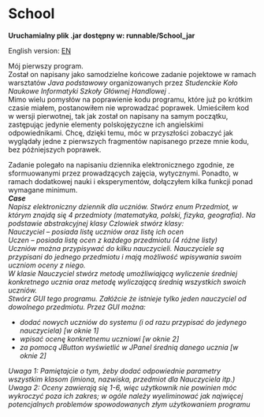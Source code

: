 # School

<b> Uruchamialny plik .jar dostępny w: runnable/School_jar </b>

English version: [EN](README.md)

Mój pierwszy program. <br>
Został on napisany jako samodzielne końcowe zadanie pojektowe w ramach warsztatów <i>Java podstawowy</i> 
organizowanych przez <i> Studenckie Koło Naukowe Informatyki Szkoły Głównej Handlowej </i>. <br>
Mimo wielu pomysłów na poprawienie kodu programu, które już po krótkim czasie miałem, postanowiłem nie wprowadzać poprawek.
Umieściłem kod w wersji pierwotnej, tak jak został on napisany na samym początku, zastępując jedynie elementy polskojęzyczne ich angielskimi odpowiednikami.
Chcę, dzięki temu, móc w przyszłości zobaczyć jak wyglądały jedne z pierwszych fragmentów napisanego przeze mnie kodu, bez późniejszych poprawek.

Zadanie polegało na napisaniu dziennika elektronicznego zgodnie, ze sformuowanymi 
przez prowadzących zajęcia, wytycznymi. Ponadto, w ramach dodatkowej nauki i eksperymentów, dołączyłem kilka funkcji ponad wymagane minimum. <br>
<i><b> Case </b><br>
Napisz elektroniczny dziennik dla uczniów. Stwórz enum Przedmiot, w którym znajdą się 4 przedmioty (matematyka, polski, fizyka, geografia). Na podstawie abstrakcyjnej klasy Czlowiek stwórz klasy: <br>
Nauczyciel – posiada listę uczniów oraz listę ich ocen <br>
Uczen – posiada listę ocen z każdego przedmiotu (4 różne listy) <br>
Uczniów można przypisywać do kilku nauczycieli. Nauczyciele są przypisani do jednego przedmiotu i mają możliwość wpisywania swoim uczniom oceny z niego. <br>
W klasie Nauczyciel stwórz metodę umożliwiającą wyliczenie średniej konkretnego ucznia oraz metodę wyliczającą średnią wszystkich swoich uczniów. <br>
Stwórz GUI tego programu. Załóżcie że istnieje tylko jeden nauczyciel od dowolnego przedmiotu. Przez GUI można: 
- dodać nowych uczniów do systemu (i od razu przypisać do jedynego nauczyciela) [w oknie 1] <br>
- wpisać ocenę konkretnemu uczniowi [w oknie 2] <br>
- za pomocą JButton wyświetlić w JPanel średnią danego ucznia [w oknie 2] <br>
        
Uwaga 1: Pamiętajcie o tym, żeby dodać odpowiednie parametry wszystkim klasom (imiona, nazwiska, przedmiot dla Nauczyciela itp.) <br>
Uwaga 2: Oceny zawierają się 1-6, więc użytkownik nie powinien móc wykroczyć poza ich zakres; w ogóle należy wyeliminować jak najwięcej potencjalnych problemów spowodowanych złym użytkowaniem programu</i>

